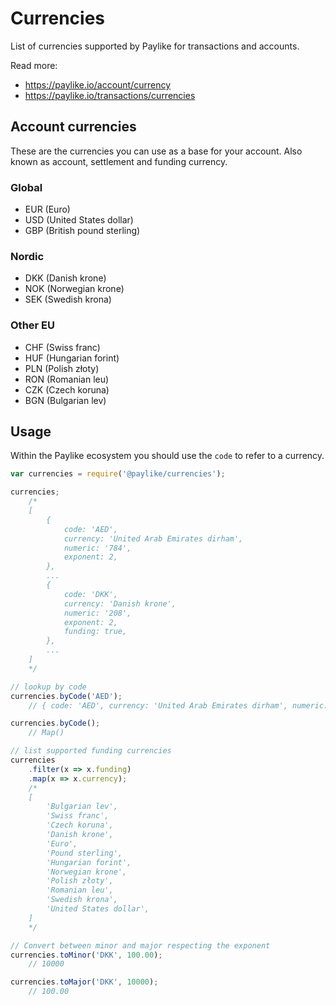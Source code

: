 # Currencies

List of currencies supported by Paylike for transactions and accounts.

Read more:

- https://paylike.io/account/currency
- https://paylike.io/transactions/currencies

## Account currencies

These are the currencies you can use as a base for your account. Also known as
account, settlement and funding currency.

### Global

- EUR (Euro)
- USD (United States dollar)
- GBP (British pound sterling)

### Nordic

- DKK (Danish krone)
- NOK (Norwegian krone)
- SEK (Swedish krona)

### Other EU

- CHF (Swiss franc)
- HUF (Hungarian forint)
- PLN (Polish złoty)
- RON (Romanian leu)
- CZK (Czech koruna)
- BGN (Bulgarian lev)

## Usage

Within the Paylike ecosystem you should use the `code` to refer to a currency.

```js
var currencies = require('@paylike/currencies');

currencies;
	/*
	[
		{
			code: 'AED',
			currency: 'United Arab Emirates dirham',
			numeric: '784',
			exponent: 2,
		},
		...
		{
			code: 'DKK',
			currency: 'Danish krone',
			numeric: '208',
			exponent: 2,
			funding: true,
		},
		...
	]
	*/

// lookup by code
currencies.byCode('AED');
	// { code: 'AED', currency: 'United Arab Emirates dirham', numeric: '784' }

currencies.byCode();
	// Map()

// list supported funding currencies
currencies
	.filter(x => x.funding)
	.map(x => x.currency);
	/*
	[
		'Bulgarian lev',
		'Swiss franc',
		'Czech koruna',
		'Danish krone',
		'Euro',
		'Pound sterling',
		'Hungarian forint',
		'Norwegian krone',
		'Polish złoty',
		'Romanian leu',
		'Swedish krona',
		'United States dollar',
	]
	*/

// Convert between minor and major respecting the exponent
currencies.toMinor('DKK', 100.00);
	// 10000

currencies.toMajor('DKK', 10000);
	// 100.00
```
